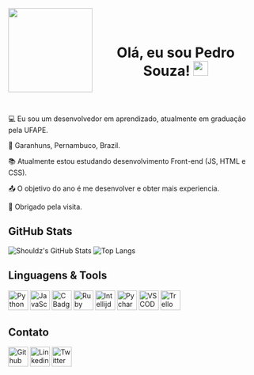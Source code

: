 <div>
    <img align="left" width="170" height="170" src="https://i.imgur.com/Sl1cFqA.png">
</div>

<h1 align='center'><br>Olá, eu sou Pedro Souza! <img src=https://github.com/TheDudeThatCode/TheDudeThatCode/blob/master/Assets/Hi.gif width="30"> </h1>

<br><br><br>
:computer: Eu sou um desenvolvedor em aprendizado, atualmente em graduação pela UFAPE.

:house_with_garden: Garanhuns, Pernambuco, Brazil.

:books: Atualmente estou estudando desenvolvimento Front-end (JS, HTML e CSS).

:outbox_tray: O objetivo do ano é me desenvolver e obter mais experiencia.

🚀 Obrigado pela visita.

## GitHub Stats

![Shouldz's GitHub Stats](https://github-readme-stats.vercel.app/api?username=iShouldz&border_radius=20&theme=transparent&locale=pt-br&show_icons=true)
![Top Langs](https://github-readme-stats.vercel.app/api/top-langs/?username=iShouldz&layout=compact&border_radius=20&theme=transparent&locale=pt-br)

## Linguagens & Tools
<img alt="Python Badge" height=40 src="https://img.shields.io/badge/Python-FFD43B?style=for-the-badge&logo=python&logoColor=blue"/>
<img alt="JavaScript Badge" height=40 src="https://img.shields.io/badge/JavaScript-323330?style=for-the-badge&logo=javascript&logoColor=F7DF1E"/>
<img alt="C Badge" height=40 src="https://img.shields.io/badge/C-00599C?style=for-the-badge&logo=c&logoColor=white"/>
<img alt="Ruby Badge" height=40 src="https://img.shields.io/badge/Ruby-CC342D?style=for-the-badge&logo=ruby&logoColor=white"/>
<img alt="Intellijd Badge" height=40 src="https://img.shields.io/badge/IntelliJ_IDEA-000000.svg?style=for-the-badge&logo=intellij-idea&logoColor=white"/>
<img alt="Pycharm Badge" height=40 src="https://img.shields.io/badge/PyCharm-000000.svg?&style=for-the-badge&logo=PyCharm&logoColor=white"/>
<img alt="VSCODE Badge" height=40 src="https://img.shields.io/badge/VSCode-0078D4?style=for-the-badge&logo=visual%20studio%20code&logoColor=white"/>
<img alt="Trello Badge" height=40 src="https://img.shields.io/badge/Trello-0052CC?style=for-the-badge&logo=trello&logoColor=white"/>

## Contato

[<img alt="Github Badge" height=40 src="https://img.shields.io/badge/-Github-000?style=flat-square&logo=Github&logoColor=white&link=https://github.com/iShouldz/"/>](https://github.com/iShouldz/)
[<img alt="Linkedin Badge" height=40 src="https://img.shields.io/badge/-LinkedIn-blue?style=flat-square&amp;logo=Linkedin&amp;logoColor=white&amp;link=https://www.linkedin.com/in/pedro-souza-385794241/"/>](https://www.linkedin.com/in/pedro-souza-385794241/)
[<img alt="Twitter Badge" height=40 src="https://img.shields.io/badge/Twitter-1DA1F2?style=for-the-badge&logo=twitter&logoColor=white&link=https://twitter.com/ishouldz"/>](https://twitter.com/ishouldz)

